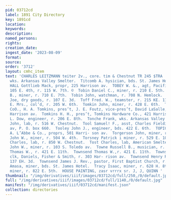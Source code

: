 ```yaml
---
pid: 03712cd
label: 1891 City Directory
key: 1891cd
location: 
keywords: 
description: 
named_persons: 
rights: 
creation_date: 
ingest_date: '2023-08-09'
format: 
source: 
order: '3712'
layout: cmhc_item
text: 'CHARLES LEITZMANN teiter 2v., core. tim & Chestnut TR 245 $TRA  Tirkelson Chris.,
  wks. Arkansas Valley Smelter.  Titcomb A. hysician, bds. St. James Hotel.  TIVOLA
  HALL Gottlieb Mack, propr, 225 Harrison av.  TOBEY W. &., agt, Pacific Express Co.,
  105 E. 4th, r. 115 W. 7th. ©  Tobin Daniel C., miner, r. 210 E. 5th.  Tobin James
  B., miner, r. 710 E. 7th.  Tobin John, watchman, r. 708 N. Hemlock.  Tobolowsky
  Joe, dry goods, r. 107 E. 3d.  Toff Fred. W., teamster, r. 215 KE. 11th.  Toliver
  E. Mrs., col’d, r. 205 W. 6th.  Tomkin John, miner, r. 428 E. 6th.  TOMKINS HARDWARE
  CoO., H. A. Tomkins, pres’t, J. E. Foutz, vice-pres’t, David LaSalle, sec’y, 431
  Harrison av.  Tomkins H. H., pres’t, Tomkins Hardware Co., 421 Harrison av.  Tomkins
  L. Dow, engineer, r. 206 E. 8th.  Tonche Frank, wks. Arkansas Valley Smelter.  ‘Ponig
  John, lab, r. 516 W. Chestnut.  Tool Samuel! F., asst, Charles Fielding, 512 Harrison
  av, P. O. box 660.  Tooley John J., engineer, bds. 422 E. 6th.  TOPIC SALOON, George
  A. L’Abbe & Co., proprs, 501 Harri- son av.  Torgerson John, miner, r. 201 HE. 8th.  Torpey
  John W., miner, r. 504 W. 4th.  Torsney Patrick i miner, r. 529 E. 10th.  Torst
  Charles, lab, r. 850 W. Chestnut.  Tost Charles, lab, American Smelter.  Towers
  John W., miner, r. 103 S. Toledo av.  Towne Russell B., musician, r. 618 W. Chestnut.  Townend
  Thomas W., r. 421 E. 11th.  Townsend Thomas W.,r. 421 E. 11th.  Townsend Byron H.,
  clk, Daniels, Fisher & Smith, r. 303 Har- rison av.  Townsend Henry R., col’d, barber,
  137 EH. 3d.  Townsend James J. Rev., pastor, First Baptist Church, r. 308  . 6th.  Tracy
  Amasa, miner, bds. St. James Hotel.  Tracy Isaac, miner, r. 628 H. 8th.  Tracy Peter,
  miner, r. 822 E. 5th.  HOUSE PAINTING, zasr vrrrx sr. J, J, QUINN '
thumbnail: "/img/derivatives/iiif/images/03712cd/full/250,/0/default.jpg"
full: "/img/derivatives/iiif/images/03712cd/full/1140,/0/default.jpg"
manifest: "/img/derivatives/iiif/03712cd/manifest.json"
collection: directories
---
```

